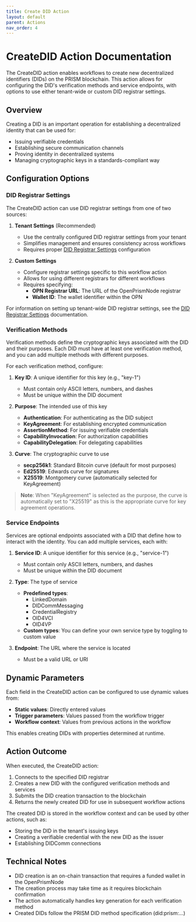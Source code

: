 ```yaml
---
title: Create DID Action
layout: default
parent: Actions
nav_order: 4
---
```


# CreateDID Action Documentation

The CreateDID action enables workflows to create new decentralized identifiers (DIDs) on the PRISM blockchain. This action allows for configuring the DID's verification methods and service endpoints, with options to use either tenant-wide or custom DID registrar settings.

## Overview

Creating a DID is an important operation for establishing a decentralized identity that can be used for:

- Issuing verifiable credentials
- Establishing secure communication channels
- Proving identity in decentralized systems
- Managing cryptographic keys in a standards-compliant way

## Configuration Options

### DID Registrar Settings

The CreateDID action can use DID registrar settings from one of two sources:

1. **Tenant Settings** (Recommended)
   - Use the centrally configured DID registrar settings from your tenant
   - Simplifies management and ensures consistency across workflows
   - Requires proper [DID Registrar Settings](../Settings/DidRegistrarSettings) configuration

2. **Custom Settings**
   - Configure registrar settings specific to this workflow action
   - Allows for using different registrars for different workflows
   - Requires specifying:
     - **OPN Registrar URL**: The URL of the OpenPrismNode registrar
     - **Wallet ID**: The wallet identifier within the OPN

For information on setting up tenant-wide DID registrar settings, see the [DID Registrar Settings](../Settings/DidRegistrarSettings) documentation.

### Verification Methods

Verification methods define the cryptographic keys associated with the DID and their purposes. Each DID must have at least one verification method, and you can add multiple methods with different purposes.

For each verification method, configure:

1. **Key ID**: A unique identifier for this key (e.g., "key-1")
   - Must contain only ASCII letters, numbers, and dashes
   - Must be unique within the DID document

2. **Purpose**: The intended use of this key
   - **Authentication**: For authenticating as the DID subject
   - **KeyAgreement**: For establishing encrypted communication
   - **AssertionMethod**: For issuing verifiable credentials
   - **CapabilityInvocation**: For authorization capabilities
   - **CapabilityDelegation**: For delegating capabilities

3. **Curve**: The cryptographic curve to use
   - **secp256k1**: Standard Bitcoin curve (default for most purposes)
   - **Ed25519**: Edwards curve for signatures
   - **X25519**: Montgomery curve (automatically selected for KeyAgreement)

> **Note**: When "KeyAgreement" is selected as the purpose, the curve is automatically set to "X25519" as this is the appropriate curve for key agreement operations.

### Service Endpoints

Services are optional endpoints associated with a DID that define how to interact with the identity. You can add multiple services, each with:

1. **Service ID**: A unique identifier for this service (e.g., "service-1")
   - Must contain only ASCII letters, numbers, and dashes
   - Must be unique within the DID document

2. **Type**: The type of service
   - **Predefined types**:
     - LinkedDomain
     - DIDCommMessaging
     - CredentialRegistry
     - OID4VCI
     - OID4VP
   - **Custom types**: You can define your own service type by toggling to custom value

3. **Endpoint**: The URL where the service is located
   - Must be a valid URL or URI

## Dynamic Parameters

Each field in the CreateDID action can be configured to use dynamic values from:

- **Static values**: Directly entered values
- **Trigger parameters**: Values passed from the workflow trigger
- **Workflow context**: Values from previous actions in the workflow

This enables creating DIDs with properties determined at runtime.

## Action Outcome

When executed, the CreateDID action:

1. Connects to the specified DID registrar
2. Creates a new DID with the configured verification methods and services
3. Submits the DID creation transaction to the blockchain
4. Returns the newly created DID for use in subsequent workflow actions

The created DID is stored in the workflow context and can be used by other actions, such as:
- Storing the DID in the tenant's issuing keys
- Creating a verifiable credential with the new DID as the issuer
- Establishing DIDComm connections

## Technical Notes

- DID creation is an on-chain transaction that requires a funded wallet in the OpenPrismNode
- The creation process may take time as it requires blockchain confirmation
- The action automatically handles key generation for each verification method
- Created DIDs follow the PRISM DID method specification (did:prism:...)